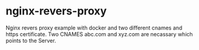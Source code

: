 # nginx-revers-proxy
  Nginx revers proxy example with docker and two different cnames and https certificate.
  Two CNAMES abc.com and xyz.com are necassary which points to the Server.
